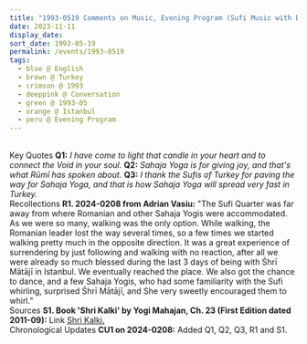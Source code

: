 ```yaml
---
title: "1993-0519 Comments on Music, Evening Program (Sufi Music with Dance), Temple, Sufi Quarter, Istanbul, Turkey"
date: 2023-11-11
display_date: 
sort_date: 1993-05-19
permalink: /events/1993-0519
tags:
  - blue @ English
  - brown @ Turkey
  - crimson @ 1993
  - deeppink @ Conversation
  - green @ 1993-05
  - orange @ Istanbul
  - peru @ Evening Program
---
```


<br>

<wave-list>
  <list-title color="DarkSeaGreen" width="55">Key Quotes</list-title>
  <list-item color="BlanchedAlmond"  width="280"><b>Q1:</b> <i>I have come to light that candle in your heart and to connect the Void in your soul.</i></list-item>
  <list-item color="Lavender"  width="280"><b>Q2:</b> <i>Sahaja Yoga is for giving joy, and that's what Rūmī has spoken about.</i></list-item>
  <list-item color="BlanchedAlmond"   width="280"><b>Q3:</b> <i>I thank the Sufis of Turkey for paving the way for Sahaja Yoga, and that is how Sahaja Yoga will spread very fast in Turkey.</i></list-item>
</wave-list>

<br>

<wave-list>
  <list-title color="DarkSeaGreen" width="65">Recollections</list-title>
  <list-item color="BlanchedAlmond"  width="280"><b>R1. 2024-0208 from Adrian Vasiu:</b> "The Sufi Quarter was far away from where Romanian and other Sahaja Yogis were accommodated. As we were so many, walking was the only option. While walking, the Romanian leader lost the way several times, so a few times we started walking pretty much in the opposite direction. It was a great experience of surrendering by just following and walking with no reaction, after all we were already so much blessed during the last 3 days of being with Śhrī Mātājī in Istanbul. We eventually reached the place. We also got the chance to dance, and a few Sahaja Yogis, who had some familiarity with the Sufi whirling, surprised Śhrī Mātājī, and She very sweetly encouraged them to whirl."</list-item>
</wave-list>

<br>

<wave-list>
  <list-title color="DarkSeaGreen" width="40">Sources</list-title>
  <list-item color="BlanchedAlmond"  width="280"><b>S1. Book 'Shri Kalki' by Yogi Mahajan, Ch. 23 (First Edition dated 2011-09):</b> Link <a href="https://library.sahajaworld.org/retrieve?t=Shri%20Kalki%20(Yogi%20Mahajan)&u=books/Shri%20Kalki_Yogi%20Mahajan.pdf&i=default">Shri Kalki.</a></list-item>
</wave-list>

<br>

<wave-list>
  <list-title color="DarkSeaGreen" width="110">Chronological Updates</list-title>
  <list-item color="BlanchedAlmond"  width="280"><b>CU1 on 2024-0208:</b> Added Q1, Q2, Q3, R1 and S1.</list-item>
</wave-list>